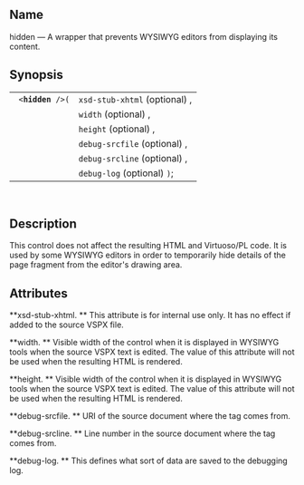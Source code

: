 <div>

<div>

</div>

<div>

## Name

hidden — A wrapper that prevents WYSIWYG editors from displaying its
content.

</div>

<div>

## Synopsis

<div>

|                        |                               |
|------------------------|-------------------------------|
| ` <`**`hidden`**` />(` | `xsd-stub-xhtml` (optional) , |
|                        | `width` (optional) ,          |
|                        | `height` (optional) ,         |
|                        | `debug-srcfile` (optional) ,  |
|                        | `debug-srcline` (optional) ,  |
|                        | `debug-log` (optional) `)`;   |

<div>

 

</div>

</div>

</div>

<div>

## Description

This control does not affect the resulting HTML and Virtuoso/PL code. It
is used by some WYSIWYG editors in order to temporarily hide details of
the page fragment from the editor's drawing area.

</div>

<div>

## Attributes

**xsd-stub-xhtml. ** This attribute is for internal use only. It has no
effect if added to the source VSPX file.

**width. ** Visible width of the control when it is displayed in WYSIWYG
tools when the source VSPX text is edited. The value of this attribute
will not be used when the resulting HTML is rendered.

**height. ** Visible width of the control when it is displayed in
WYSIWYG tools when the source VSPX text is edited. The value of this
attribute will not be used when the resulting HTML is rendered.

**debug-srcfile. ** URI of the source document where the tag comes from.

**debug-srcline. ** Line number in the source document where the tag
comes from.

**debug-log. ** This defines what sort of data are saved to the
debugging log.

</div>

</div>
